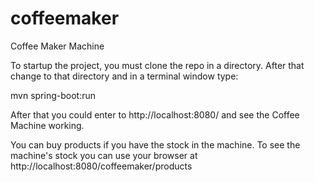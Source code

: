 # coffeemaker
Coffee Maker Machine

To startup the project, you must clone the repo in a directory.
After that change to that directory and in a terminal window type:

mvn spring-boot:run

After that you could enter to http://localhost:8080/ and see the Coffee Machine working.

You can buy products if you have the stock in the machine. 
To see the machine's stock you can use your browser at http://localhost:8080/coffeemaker/products


